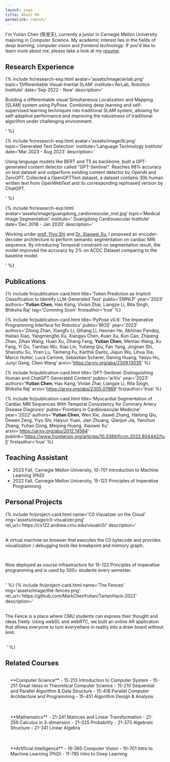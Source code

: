 ```yaml
---
layout: page
title: About Me
permalink: /about/
---
```


I'm Yutian Chen (陈昱天), currently a junior in Carnegie Mellon University majoring in Computer Science. My academic interest lies in the fields of *deep learning*, *computer vision* and *frontend technology*. If you'd like to learn more about me, please take a look at my <a href="{{site.baseurl}}/files/">resume</a>.

## Research Experience

{% 
    include fn/research-exp.html 
        avatar='assets/image/airlab.png' 
        topic='Differentiable Visual-Inertial SLAM'
        institute='AirLab, Robotics Institute'
        date='Sep 2022 - Now'
        description='            
            <p>
            Building a differentiable visual Simultaneous Localization and Mapping (SLAM) system using PyPose.
            Combining deep learning and self-supervised learning techniques into traditional SLAM system, allowing for
            self-adaptive performance and improving the robustness of traditional algorithm under challenging environment.
            </p>
        '
%}

{%
    include fn/research-exp.html
        avatar='assets/image/lti.png' 
        topic='Generated Text Detection'
        institute='Language Technology Institute'
        date='Mar 2023 - Aug 2023'
        description='
            <p>Using language models like BERT and T5 as backbone, built a GPT-generated content detector called "GPT-Sentinel". Reaches 98% accuracy on test dataset and outperform existing content detector by OpenAI and ZeroGPT. Collected a OpenGPTText dataset, a dataset contains 30k human written text from OpenWebText and its corresponding rephrased version by ChatGPT.</p>
            '
%}

{% 
    include fn/research-exp.html 
        avatar='assets/image/guangdong_cardiovescular_inst.jpg' 
        topic='Medical Image Segmentation'
        institute=' Guangdong Cardiovascular Institute'
        date='Dec 2018 - Jan 2020'
        description='
            <p>Working under <a href="https://scholar.google.com.hk/citations?hl=zh-CN&user=LrjbEkIAAAAJ">prof. Yiyu Shi</a> and <a href="https://scholar.google.com.hk/citations?user=1vVgUeQAAAAJ&hl=zh-CN">Dr. Xiaowei Xu</a>, I proposed an encoder-decoder architecture to perform semantic segmentation on cardiac MRI sequence. By introducing Temporal constraint on segmentation result, the model improved the accuracy by 2% on ACDC Dataset comparing to the baseline model.</p>
        '
%}

## Publications

{%
    include fn/publication-card.html
        title='Token Prediction as Implicit Classification to Identify LLM-Generated Text'
        pubto='EMNLP'
        year='2023'
        authors='<b>Yutian Chen</b>, Hao Kang, Vivian Zhai, Liangze Li, Rita Singh, Bhiksha Raj'
        tag='Comming Soon'
        firstauthor='true'
%}

{%
    include fn/publication-card.html
        title='PyPose v0.6: The Imperative Programming Interface for Robotics'
        pubto='IROS'
        year='2023'
        authors='Zitong Zhan, Xiangfu Li, Qihang Li, Haonan He, Abhinav Pandey, Haitao Xiao, Yangmengfei Xu, Xiangyu Chen, Kuan Xu, Kun Cao, Zhipeng Zhao, Zihan Wang, Huan Xu, Zihang Fang, <b>Yutian Chen</b>, Wentao Wang, Xu Fang, Yi Du, Tianhao Wu, Xiao Lin, Yuheng Qiu, Fan Yang, Jingnan Shi, Shaoshu Su, Yiren Lu, Taimeng Fu, Karthik Dantu, Jiajun Wu, Lihua Xie, Marco Hutter, Luca Carlone, Sebastian Scherer, Daning Huang, Yaoyu Hu, Junyi Geng, Chen Wang'
        arxiv='https://arxiv.org/abs/2309.13035'
%}

{%
    include fn/publication-card.html
        title='GPT-Sentinel: Distinguishing Human and ChatGPT Generated Content'
        pubto='arXiv'
        year='2023'
        authors='<b>Yutian Chen</b>, Hao Kang, Vivian Zhai, Liangze Li, Rita Singh, Bhiksha Raj'
        arxiv='https://arxiv.org/abs/2305.07969'
        firstauthor='true'
%}

{%
    include fn/publication-card.html
        title='Myocardial Segmentation of Cardiac MRI Sequences With Temporal Consistency for Coronary Artery Disease Diagnosis'
        pubto='Frontiers in Cardiovascular Medicine'
        year='2022'
        authors='<b>Yutian Chen</b>, Wen Xie, Jiawei Zhang, Hailong Qiu, Dewen Zeng, Yiyu Shi, Haiyun Yuan, Jian Zhuang, Qianjun Jia, Yanchun Zhang, Yuhao Dong, Meiping Huang, Xiaowei Xu'
        arxiv='https://arxiv.org/abs/2012.14564'
        publink='https://www.frontiersin.org/articles/10.3389/fcvm.2022.804442/full'
        firstauthor='true'
%}



## Teaching Assistant

* 2023 Fall, Carnegie Mellon University, 10-701 Introduction to Machine Learning (PhD)
* 2022 Fall, Carnegie Mellon University, 15-122 Principles of Imperative Programming


## Personal Projects

<div style="display: flex; gap: 1rem; flex-wrap: wrap;">
{%
    include fn/project-card.html
        name='C0 Visualizer on the Cloud'
        img='assets/image/c0-visualizer.png'
        rel_url='https://cs122.andrew.cmu.edu/visualc0/'
        description='
            <p>A virtual machine on browser that executes the C0 bytecode and provides visualization / debugging tools like breakpoint and memory graph.</p>
            <p>Now deployed as course infrastructure for 15-122 Principles of Imperative programming and is used by 500+ students every semester.</p>
        '
%}
{%
    include fn/project-card.html
        name='The Fences'
        img='assets/image/the-fences.png'
        rel_url='https://github.com/MarkChenYutian/TartanHack-2022'
        description='
            <p>The Fence is a place where CMU students can express their thought and ideas freely. Using webGL and webRTC, we built an online AR application that allows everyone to turn everywhere in reality into a draw board without limit.</p>
​        '
%}

</div>


## Related Courses

<div style="display: flex; gap: 1rem; flex-wrap: wrap;">

<div class="show-corner" style="padding: 1rem; flex: 1 1 0; min-width: 17rem;" markdown=1>
**Computer Science**
<!-- - 15-122 Principles of Imperative Programming -->
<!-- - 15-150 Principles of Functional Programming -->
- 15-213 Introduction to Computer System
- 15-251 Great Ideas in Theoretical Computer Science
- 15-210 Sequential and Parallel Algorithm & Data Structure
- 15-418 Parallel Computer Architecture and Programming
- 15-451 Algorithm Design & Analysis
</div>

<div class="show-corner" style="padding: 1rem; flex: 1 1 0; min-width: 17rem;" markdown=1>
**Mathematics**
- 21-241 Matrices and Linear Transformation
- 21-259 Calculus in 3-dimension
- 21-325 Probability
- 21-373 Algebraic Structure
- 21-341 Linear Algebra
</div>

<div class="show-corner" style="padding: 1rem; flex: 1 1 0; min-width: 17rem;" markdown=1>
**Artificial Intelligence**
- 16-385 Computer Vision
- 10-701 Intro to Machine Learning (PhD)
- 11-785 Intro to Deep Learning
</div>

</div>
